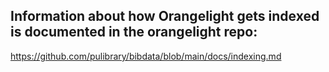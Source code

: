 ## Information about how Orangelight gets indexed is documented in the orangelight repo:

https://github.com/pulibrary/bibdata/blob/main/docs/indexing.md
